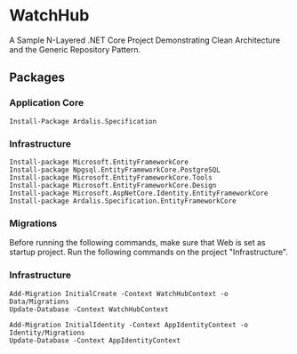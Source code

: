 # WatchHub

A Sample N-Layered .NET Core Project
Demonstrating Clean Architecture and the Generic Repository Pattern.

## Packages

### Application Core
```
Install-Package Ardalis.Specification
````

### Infrastructure
```
Install-package Microsoft.EntityFrameworkCore
Install-package Npgsql.EntityFrameworkCore.PostgreSQL
Install-package Microsoft.EntityFrameworkCore.Tools
Install-package Microsoft.EntityFrameworkCore.Design
Install-package Microsoft.AspNetCore.Identity.EntityFrameworkCore
Install-package Ardalis.Specification.EntityFrameworkCore
```

### Migrations

Before running the following commands, make sure that Web is set as startup project. Run the following commands on the project "Infrastructure".

### Infrastructure
```
Add-Migration InitialCreate -Context WatchHubContext -o Data/Migrations
Update-Database -Context WatchHubContext

Add-Migration InitialIdentity -Context AppIdentityContext -o Identity/Migrations
Update-Database -Context AppIdentityContext
```